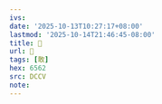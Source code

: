 ```yaml
---
ivs:
date: '2025-10-13T10:27:17+08:00'
lastmod: '2025-10-14T21:46:45-08:00'
title: 􀊀
url: 􀊀
tags: [敢]
hex: 6562
src: DCCV
note:
---
```

